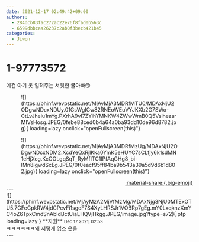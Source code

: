 ```yaml
---
date: 2021-12-17 02:49:42+09:00
authors:
  - 284dcb83fac272ac22e76f8fad0b563c
  - 6599dbbcaa26237c2ab0f3becb421b45
categories:
  - Jiwon
---
```


# 1-97773572

<div class="post-container" markdown="1">
<div class="content-container md-sidebar__scrollwrap" markdown="1">

메건 아기 옷 입혀주는 서윗한 귤아빠😏
<figure markdown="1">
![](https://phinf.wevpstatic.net/MjAyMjA3MDRfMTU0/MDAxNjU2ODgwNDcxNDUy.01GsWgICw82RNEoWEuVYJKXb2G7SWo-CtLvJheiu1mYg.PXrhA9vI7ZYihYMNKW4ZWwWmB0Q5VslhezsrMIVsHosg.JPEG/0febe88ced0b4a64a0ba93dd10de96d8782.jpg){ loading=lazy onclick="openFullscreen(this)"}
</figure>

<figure markdown="1">
![](https://phinf.wevpstatic.net/MjAyMjA3MDRfMzUg/MDAxNjU2ODgwNDcxNDM2.XcdYeQxRjlKka0YmK5eHUYC7sCLfjy6k1sdMN1eHjXcg.KcOOLgqSqT_RyMfITC1lPfAqGHg8_bi-IMn8IgwdScEg.JPEG/0f0eacf95ff84ba9b543a39a5d9d6b1d802.jpg){ loading=lazy onclick="openFullscreen(this)"}
</figure>


</div>
</div>

<div style="text-align: right;" markdown="1">
<a href="https://weverse.io/fromis9/fanpost/1-97773572" style="text-align: right;">:material-share:{.big-emoji}</a>
</div>
---

<div class="comments-container md-sidebar__scrollwrap" markdown="1">
<div class="comment" markdown="1">
<div class='id-container' markdown="1">
![](https://phinf.wevpstatic.net/MjAyMzA2MjVfMzMg/MDAxNjg3NjU0MTExOTU5.7GFeCpkRW4jdCPevFi1sgeF7S4XyLHRSJr1VOBRp7gEg.mY0LxqknzXmYC4oZ6TpxCmdSnAbldBctUiaEHQVjHkgg.JPEG/image.jpg?type=s72){ pfp loading=lazy }
**<span class="artist">지원</span>** <small>Dec 17 2021, 02:53</small><br>
</div>
<div class='comment-body' markdown="1">
ㅋㅋㅋㅋㅋㅋ왜 저렇게 입죠 옷을
</div>
</div>
</div>
---
